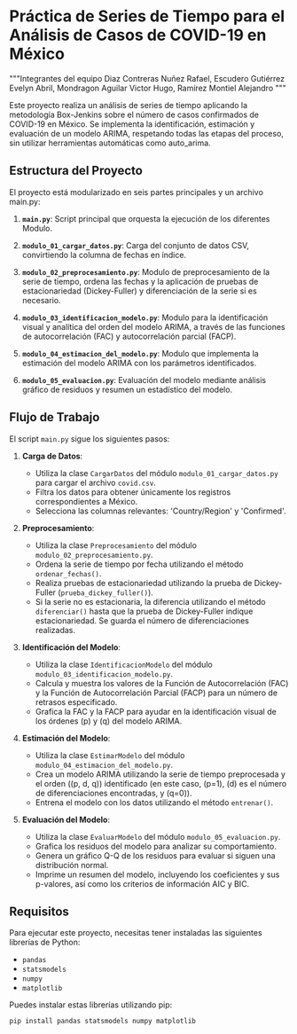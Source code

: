 # Práctica de Series de Tiempo para el Análisis de Casos de COVID-19 en México

"""Integrantes del equipo
Diaz Contreras Nuñez Rafael,
Escudero Gutiérrez Evelyn Abril,
Mondragon Aguilar Victor Hugo,
Ramírez Montiel Alejandro
"""


Este proyecto realiza un análisis de series de tiempo aplicando la metodología Box-Jenkins sobre el número de casos confirmados de COVID-19 en México.
Se implementa la identificación, estimación y evaluación de un modelo ARIMA, respetando todas las etapas del proceso, sin utilizar herramientas automáticas como auto_arima.

## Estructura del Proyecto

El proyecto está modularizado en seis partes principales y un archivo main.py:

1.  **`main.py`**: Script principal que orquesta la ejecución de los diferentes Modulo.

2.  **`modulo_01_cargar_datos.py`**: Carga del conjunto de datos CSV, convirtiendo la columna de fechas en índice.

3.  **`modulo_02_preprocesamiento.py`**: Modulo de preprocesamiento de la serie de tiempo, ordena las fechas y la aplicación de pruebas de estacionariedad (Dickey-Fuller) y diferenciación de la serie si es necesario.

4.  **`modulo_03_identificacion_modelo.py`**: Modulo para la identificación visual y analítica del orden del modelo ARIMA, a través de las funciones de autocorrelación (FAC) y autocorrelación parcial (FACP).

5.  **`modulo_04_estimacion_del_modelo.py`**: Modulo que implementa la estimación del modelo ARIMA con los parámetros identificados.

6.  **`modulo_05_evaluacion.py`**:	Evaluación del modelo mediante análisis gráfico de residuos y resumen un estadístico del modelo.

## Flujo de Trabajo

El script `main.py` sigue los siguientes pasos:

1.  **Carga de Datos**:
    * Utiliza la clase `CargarDatos` del módulo `modulo_01_cargar_datos.py` para cargar el archivo `covid.csv`.
    * Filtra los datos para obtener únicamente los registros correspondientes a México.
    * Selecciona las columnas relevantes: 'Country/Region' y 'Confirmed'.

2.  **Preprocesamiento**:
    * Utiliza la clase `Preprocesamiento` del módulo `modulo_02_preprocesamiento.py`.
    * Ordena la serie de tiempo por fecha utilizando el método `ordenar_fechas()`.
    * Realiza pruebas de estacionariedad utilizando la prueba de Dickey-Fuller (`prueba_dickey_fuller()`).
    * Si la serie no es estacionaria, la diferencia utilizando el método `diferenciar()` hasta que la prueba de Dickey-Fuller indique estacionariedad. Se guarda el número de diferenciaciones realizadas.

3.  **Identificación del Modelo**:
    * Utiliza la clase `IdentificacionModelo` del módulo `modulo_03_identificacion_modelo.py`.
    * Calcula y muestra los valores de la Función de Autocorrelación (FAC) y la Función de Autocorrelación Parcial (FACP) para un número de retrasos especificado.
    * Grafica la FAC y la FACP para ayudar en la identificación visual de los órdenes \(p\) y \(q\) del modelo ARIMA.

4.  **Estimación del Modelo**:
    * Utiliza la clase `EstimarModelo` del módulo `modulo_04_estimacion_del_modelo.py`.
    * Crea un modelo ARIMA utilizando la serie de tiempo preprocesada y el orden \((p, d, q)\) identificado (en este caso, \(p=1\), \(d\) es el número de diferenciaciones encontradas, y \(q=0\)).
    * Entrena el modelo con los datos utilizando el método `entrenar()`.

5.  **Evaluación del Modelo**:
    * Utiliza la clase `EvaluarModelo` del módulo `modulo_05_evaluacion.py`.
    * Grafica los residuos del modelo para analizar su comportamiento.
    * Genera un gráfico Q-Q de los residuos para evaluar si siguen una distribución normal.
    * Imprime un resumen del modelo, incluyendo los coeficientes y sus p-valores, así como los criterios de información AIC y BIC.

## Requisitos

Para ejecutar este proyecto, necesitas tener instaladas las siguientes librerías de Python:

* `pandas`
* `statsmodels`
* `numpy`
* `matplotlib`

Puedes instalar estas librerías utilizando pip:

```bash
pip install pandas statsmodels numpy matplotlib
